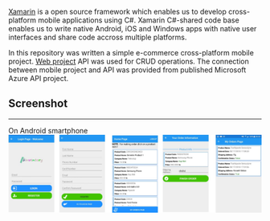 [Xamarin](https://visualstudio.microsoft.com/xamarin/) is a open source framework which enables us to develop cross-platform mobile applications using C#. Xamarin C#-shared code base enables us to write native Android, iOS and Windows apps with native user interfaces and share code accross multiple platforms. 

In this repository was written a simple e-commerce cross-platform mobile project. [Web project](https://github.com/falaybeg/AspNetMVC-InventoryManagement-WebApi) API was used for CRUD operations. The connection between mobile project and API was provided from published Microsoft Azure API project.

## Screenshot
---
On Android smartphone<br/>
<img src="/mobileproject.jpeg"  />
